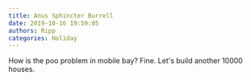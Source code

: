 ```yaml
---
title: Anus Sphincter Burrell
date: 2019-10-16 19:59:05
authors: Ripp
categories: Holiday
---
```


 How is the poo problem in mobile bay? Fine. Let's build another 10000 houses.